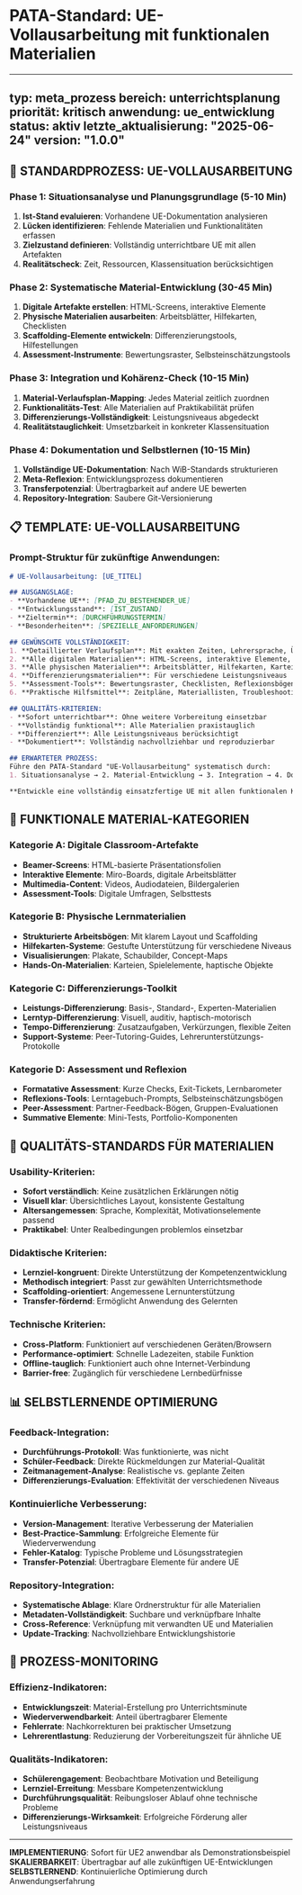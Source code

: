 # PATA-Standard: UE-Vollausarbeitung mit funktionalen Materialien

---
typ: meta_prozess
bereich: unterrichtsplanung
priorität: kritisch
anwendung: ue_entwicklung
status: aktiv
letzte_aktualisierung: "2025-06-24"
version: "1.0.0"
---

## 🎯 **STANDARDPROZESS: UE-VOLLAUSARBEITUNG**

### **Phase 1: Situationsanalyse und Planungsgrundlage (5-10 Min)**
1. **Ist-Stand evaluieren**: Vorhandene UE-Dokumentation analysieren
2. **Lücken identifizieren**: Fehlende Materialien und Funktionalitäten erfassen
3. **Zielzustand definieren**: Vollständig unterrichtbare UE mit allen Artefakten
4. **Realitätscheck**: Zeit, Ressourcen, Klassensituation berücksichtigen

### **Phase 2: Systematische Material-Entwicklung (30-45 Min)**
1. **Digitale Artefakte erstellen**: HTML-Screens, interaktive Elemente
2. **Physische Materialien ausarbeiten**: Arbeitsblätter, Hilfekarten, Checklisten
3. **Scaffolding-Elemente entwickeln**: Differenzierungstools, Hilfestellungen
4. **Assessment-Instrumente**: Bewertungsraster, Selbsteinschätzungstools

### **Phase 3: Integration und Kohärenz-Check (10-15 Min)**
1. **Material-Verlaufsplan-Mapping**: Jedes Material zeitlich zuordnen
2. **Funktionalitäts-Test**: Alle Materialien auf Praktikabilität prüfen
3. **Differenzierungs-Vollständigkeit**: Leistungsniveaus abgedeckt
4. **Realitätstauglichkeit**: Umsetzbarkeit in konkreter Klassensituation

### **Phase 4: Dokumentation und Selbstlernen (10-15 Min)**
1. **Vollständige UE-Dokumentation**: Nach WiB-Standards strukturieren
2. **Meta-Reflexion**: Entwicklungsprozess dokumentieren
3. **Transferpotenzial**: Übertragbarkeit auf andere UE bewerten
4. **Repository-Integration**: Saubere Git-Versionierung

## 📋 **TEMPLATE: UE-VOLLAUSARBEITUNG**

### Prompt-Struktur für zukünftige Anwendungen:
```markdown
# UE-Vollausarbeitung: [UE_TITEL]

## AUSGANGSLAGE:
- **Vorhandene UE**: [PFAD_ZU_BESTEHENDER_UE]
- **Entwicklungsstand**: [IST_ZUSTAND]
- **Zieltermin**: [DURCHFÜHRUNGSTERMIN]
- **Besonderheiten**: [SPEZIELLE_ANFORDERUNGEN]

## GEWÜNSCHTE VOLLSTÄNDIGKEIT:
1. **Detaillierter Verlaufsplan**: Mit exakten Zeiten, Lehrersprache, Übergängen
2. **Alle digitalen Materialien**: HTML-Screens, interaktive Elemente, Präsentationen
3. **Alle physischen Materialien**: Arbeitsblätter, Hilfekarten, Karteien
4. **Differenzierungsmaterialien**: Für verschiedene Leistungsniveaus
5. **Assessment-Tools**: Bewertungsraster, Checklisten, Reflexionsbögen
6. **Praktische Hilfsmittel**: Zeitpläne, Materiallisten, Troubleshooting-Guides

## QUALITÄTS-KRITERIEN:
- **Sofort unterrichtbar**: Ohne weitere Vorbereitung einsetzbar
- **Vollständig funktional**: Alle Materialien praxistauglich
- **Differenziert**: Alle Leistungsniveaus berücksichtigt
- **Dokumentiert**: Vollständig nachvollziehbar und reproduzierbar

## ERWARTETER PROZESS:
Führe den PATA-Standard "UE-Vollausarbeitung" systematisch durch:
1. Situationsanalyse → 2. Material-Entwicklung → 3. Integration → 4. Dokumentation

**Entwickle eine vollständig einsatzfertige UE mit allen funktionalen Komponenten.**
```

## 🔧 **FUNKTIONALE MATERIAL-KATEGORIEN**

### **Kategorie A: Digitale Classroom-Artefakte**
- **Beamer-Screens**: HTML-basierte Präsentationsfolien
- **Interaktive Elemente**: Miro-Boards, digitale Arbeitsblätter
- **Multimedia-Content**: Videos, Audiodateien, Bildergalerien
- **Assessment-Tools**: Digitale Umfragen, Selbsttests

### **Kategorie B: Physische Lernmaterialien**
- **Strukturierte Arbeitsbögen**: Mit klarem Layout und Scaffolding
- **Hilfekarten-Systeme**: Gestufte Unterstützung für verschiedene Niveaus
- **Visualisierungen**: Plakate, Schaubilder, Concept-Maps
- **Hands-On-Materialien**: Karteien, Spielelemente, haptische Objekte

### **Kategorie C: Differenzierungs-Toolkit**
- **Leistungs-Differenzierung**: Basis-, Standard-, Experten-Materialien
- **Lerntyp-Differenzierung**: Visuell, auditiv, haptisch-motorisch
- **Tempo-Differenzierung**: Zusatzaufgaben, Verkürzungen, flexible Zeiten
- **Support-Systeme**: Peer-Tutoring-Guides, Lehrerunterstützungs-Protokolle

### **Kategorie D: Assessment und Reflexion**
- **Formatative Assessment**: Kurze Checks, Exit-Tickets, Lernbarometer
- **Reflexions-Tools**: Lerntagebuch-Prompts, Selbsteinschätzungsbögen
- **Peer-Assessment**: Partner-Feedback-Bögen, Gruppen-Evaluationen
- **Summative Elemente**: Mini-Tests, Portfolio-Komponenten

## 🎯 **QUALITÄTS-STANDARDS FÜR MATERIALIEN**

### **Usability-Kriterien:**
- **Sofort verständlich**: Keine zusätzlichen Erklärungen nötig
- **Visuell klar**: Übersichtliches Layout, konsistente Gestaltung
- **Altersangemessen**: Sprache, Komplexität, Motivationselemente passend
- **Praktikabel**: Unter Realbedingungen problemlos einsetzbar

### **Didaktische Kriterien:**
- **Lernziel-kongruent**: Direkte Unterstützung der Kompetenzentwicklung
- **Methodisch integriert**: Passt zur gewählten Unterrichtsmethode
- **Scaffolding-orientiert**: Angemessene Lernunterstützung
- **Transfer-fördernd**: Ermöglicht Anwendung des Gelernten

### **Technische Kriterien:**
- **Cross-Platform**: Funktioniert auf verschiedenen Geräten/Browsern
- **Performance-optimiert**: Schnelle Ladezeiten, stabile Funktion
- **Offline-tauglich**: Funktioniert auch ohne Internet-Verbindung
- **Barrier-free**: Zugänglich für verschiedene Lernbedürfnisse

## 📊 **SELBSTLERNENDE OPTIMIERUNG**

### **Feedback-Integration:**
- **Durchführungs-Protokoll**: Was funktionierte, was nicht
- **Schüler-Feedback**: Direkte Rückmeldungen zur Material-Qualität
- **Zeitmanagement-Analyse**: Realistische vs. geplante Zeiten
- **Differenzierungs-Evaluation**: Effektivität der verschiedenen Niveaus

### **Kontinuierliche Verbesserung:**
- **Version-Management**: Iterative Verbesserung der Materialien
- **Best-Practice-Sammlung**: Erfolgreiche Elemente für Wiederverwendung
- **Fehler-Katalog**: Typische Probleme und Lösungsstrategien
- **Transfer-Potenzial**: Übertragbare Elemente für andere UE

### **Repository-Integration:**
- **Systematische Ablage**: Klare Ordnerstruktur für alle Materialien
- **Metadaten-Vollständigkeit**: Suchbare und verknüpfbare Inhalte
- **Cross-Reference**: Verknüpfung mit verwandten UE und Materialien
- **Update-Tracking**: Nachvollziehbare Entwicklungshistorie

## 🔄 **PROZESS-MONITORING**

### **Effizienz-Indikatoren:**
- **Entwicklungszeit**: Material-Erstellung pro Unterrichtsminute
- **Wiederverwendbarkeit**: Anteil übertragbarer Elemente
- **Fehlerrate**: Nachkorrekturen bei praktischer Umsetzung
- **Lehrerentlastung**: Reduzierung der Vorbereitungszeit für ähnliche UE

### **Qualitäts-Indikatoren:**
- **Schülerengagement**: Beobachtbare Motivation und Beteiligung
- **Lernziel-Erreitung**: Messbare Kompetenzentwicklung
- **Durchführungsqualität**: Reibungsloser Ablauf ohne technische Probleme
- **Differenzierungs-Wirksamkeit**: Erfolgreiche Förderung aller Leistungsniveaus

---

**IMPLEMENTIERUNG**: Sofort für UE2 anwendbar als Demonstrationsbeispiel  
**SKALIERBARKEIT**: Übertragbar auf alle zukünftigen UE-Entwicklungen  
**SELBSTLERNEND**: Kontinuierliche Optimierung durch Anwendungserfahrung
